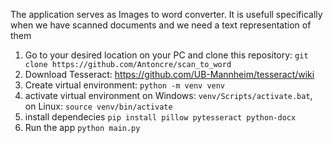 The application serves as Images to word converter. It is usefull specifically when we have scanned documents and we need a text representation of them


1. Go to your desired location on your PC and clone this repository: ```git clone https://github.com/Antoncre/scan_to_word```
2. Download Tesseract: https://github.com/UB-Mannheim/tesseract/wiki 
3. Create virtual environment: ```python -m venv venv```
4. activate virtual environment on Windows: ```venv/Scripts/activate.bat```, on Linux: ```source venv/bin/activate```
5. install dependecies ```pip install pillow pytesseract python-docx```
6. Run the app ```python main.py```
